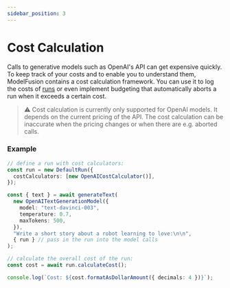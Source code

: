 ```yaml
---
sidebar_position: 3
---
```


# Cost Calculation

Calls to generative models such as OpenAI's API can get expensive quickly. To keep track of your costs and to enable you to understand them, ModelFusion contains a cost calculation framework. You can use it to log the costs of [runs](/guide/run/) or even implement budgeting that automatically aborts a run when it exceeds a certain cost.

> ⚠️ Cost calculation is currently only supported for OpenAI models. It depends on the current pricing of the API. The cost calculation can be inaccurate when the pricing changes or when there are e.g. aborted calls.

### Example

```ts
// define a run with cost calculators:
const run = new DefaultRun({
  costCalculators: [new OpenAICostCalculator()],
});

const { text } = await generateText(
  new OpenAITextGenerationModel({
    model: "text-davinci-003",
    temperature: 0.7,
    maxTokens: 500,
  }),
  "Write a short story about a robot learning to love:\n\n",
  { run } // pass in the run into the model calls
);

// calculate the overall cost of the run:
const cost = await run.calculateCost();

console.log(`Cost: ${cost.formatAsDollarAmount({ decimals: 4 })}`);
```
